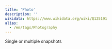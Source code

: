 ```yaml
---
title: 'Photo'
description: ''
wikidata: https://www.wikidata.org/wiki/Q125191
alias:
  - /en/tags/Photography
---
```


Single or multiple snapshots
